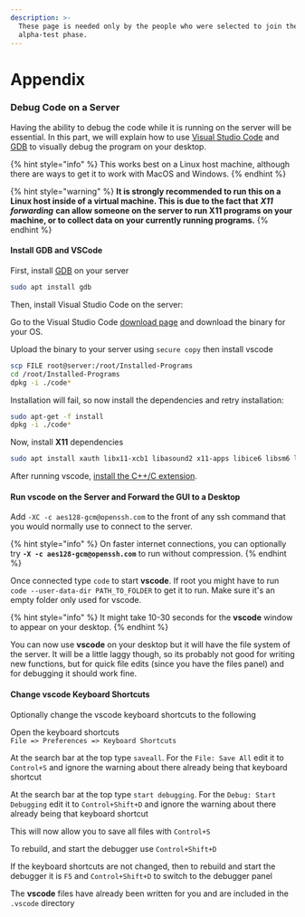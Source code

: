 ```yaml
---
description: >-
  These page is needed only by the people who were selected to join the
  alpha-test phase.
---
```


# Appendix

### Debug Code on a Server

Having the ability to debug the code while it is running on the server will be essential. In this part, we will explain how to use [Visual Studio Code](https://code.visualstudio.com/) and [GDB](https://www.gnu.org/software/gdb/) to visually debug the program on your desktop.

{% hint style="info" %}
This works best on a Linux host machine, although there are ways to get it to work with MacOS and Windows.
{% endhint %}

{% hint style="warning" %}
**It is strongly recommended to run this on a Linux host inside of a virtual machine. This is due to the fact that** _**X11 forwarding**_ **can allow someone on the server to run X11 programs on your machine, or to collect data on your currently running programs.**
{% endhint %}

#### Install GDB and VSCode

First, install [GDB](https://www.gnu.org/software/gdb/) on your server

```bash
sudo apt install gdb
```

Then, install Visual Studio Code on the server:

Go to the Visual Studio Code [download page](https://code.visualstudio.com/Download) and download the binary for your OS.

Upload the binary to your server using `secure copy` then install vscode

```bash
scp FILE root@server:/root/Installed-Programs
cd /root/Installed-Programs
dpkg -i ./code*
```

Installation will fail, so now install the dependencies and retry installation:

```bash
sudo apt-get -f install
dpkg -i ./code*
```

Now, install **X11** dependencies

```bash
sudo apt install xauth libx11-xcb1 libasound2 x11-apps libice6 libsm6 libxaw7 libxft2 libxmu6 libxpm4 libxt6 x11-apps xbitmaps libxtst6
```

After running vscode, [install the C++/C extension](https://marketplace.visualstudio.com/items?itemName=ms-vscode.cpptools).

#### Run vscode on the Server and Forward the GUI to a Desktop

Add `-XC -c aes128-gcm@openssh.com` to the front of any ssh command that you would normally use to connect to the server.

{% hint style="info" %}
On faster internet connections, you can optionally try **`-X -c aes128-gcm@openssh.com`** to run without compression.
{% endhint %}

Once connected type `code` to start **vscode**. If root you might have to run `code --user-data-dir PATH_TO_FOLDER` to get it to run. Make sure it's an empty folder only used for vscode.

{% hint style="info" %}
It might take 10-30 seconds for the **vscode** window to appear on your desktop.
{% endhint %}

You can now use **vscode** on your desktop but it will have the file system of the server. It will be a little laggy though, so its probably not good for writing new functions, but for quick file edits \(since you have the files panel\) and for debugging it should work fine.

#### Change vscode Keyboard Shortcuts

Optionally change the vscode keyboard shortcuts to the following

Open the keyboard shortcuts  
`File => Preferences => Keyboard Shortcuts`

At the search bar at the top type `saveall`. For the `File: Save All` edit it to `Control+S` and ignore the warning about there already being that keyboard shortcut

At the search bar at the top type `start debugging`. For the `Debug: Start Debugging` edit it to `Control+Shift+D` and ignore the warning about there already being that keyboard shortcut

This will now allow you to save all files with `Control+S`

To rebuild, and start the debugger use `Control+Shift+D`

If the keyboard shortcuts are not changed, then to rebuild and start the debugger it is `F5` and `Control+Shift+D` to switch to the debugger panel

The **vscode** files have already been written for you and are included in the `.vscode` directory

